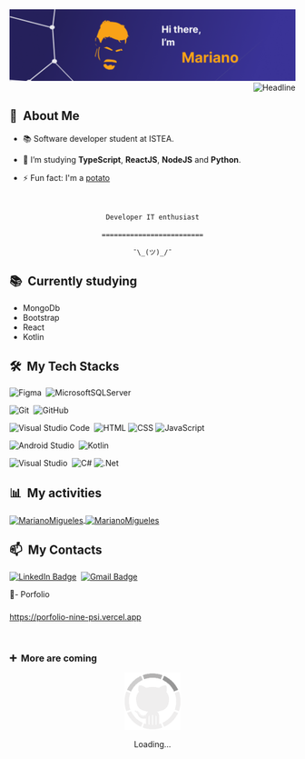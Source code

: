<div>
  <div align=end>
    <img src="https://github.com/MarianoMigueles/GitHubContent/blob/main/MYHEROE.png" alt="GitHub Heroe" widght="100%">
    <img src="https://readme-typing-svg.herokuapp.com?color=FFFFFF&size=32&center=true&vCenter=true&width=600&height=50&lines=Software+Developer+Student;Full-Stack+Developer;Problem+Solver;Freelancer;Open-Source+Enthusiast" alt="Headline" />
  </div>
</div>

<div>

  ## 🧭 &nbsp;About Me

  - 📚 Software developer student at ISTEA.
  <!-- - 🔭 I'm currently working on <a href="#">MyJob</a> -->

  - 🌱  I’m studying **TypeScript**, **ReactJS**, **NodeJS** and **Python**.

  - ⚡ Fun fact: I'm a <a href="https://en.wikipedia.org/wiki/Potato">potato</a>

  <br>
  

</div>


<div align="center">

  `Developer IT enthusiast`
  <br>

  `=========================`
  <br>

  `¯\_(ツ)_/¯`
</div>


<div>

  ## 📚 &nbsp;Currently studying

  - MongoDb
  - Bootstrap
  - React
  - Kotlin

</div>


<div>

  ## 🛠️ &nbsp;My Tech Stacks

  ![Figma](https://img.shields.io/badge/figma-%23F24E1E.svg?style=for-the-badge&logo=figma&logoColor=white)&nbsp;
  ![MicrosoftSQLServer](https://img.shields.io/badge/Microsoft%20SQL%20Server-CC2927?style=for-the-badge&logo=microsoft%20sql%20server&logoColor=white)&nbsp;
  
  ![Git](https://img.shields.io/badge/-Git-0D1117?style=flat&logo=git)&nbsp;
  ![GitHub](https://img.shields.io/badge/-GitHub-0D1117?style=flat&logo=github)&nbsp;

  ![Visual Studio Code](https://img.shields.io/badge/-VS%20Code-0D1117?style=flat&logo=visual-studio-code&logoColor=007ACC)&nbsp;
  ![HTML](https://img.shields.io/badge/-HTML-0D1117?style=flat&logo=HTML5)
  ![CSS](https://img.shields.io/badge/-CSS-0D1117?style=flat&logo=CSS3&logoColor=1572B6)
  ![JavaScript](https://img.shields.io/badge/-JavaScript-0D1117?style=flat&logo=javascript)

  ![Android Studio](https://img.shields.io/badge/android%20studio-346ac1?style=for-the-badge&logo=android%20studio&logoColor=white)&nbsp;
  ![Kotlin](https://img.shields.io/badge/-Kotlin-0D1117?style=flat&logo=kotlin)
  
  ![Visual Studio](https://img.shields.io/badge/Visual%20Studio-5C2D91.svg?style=for-the-badge&logo=visual-studio&logoColor=white)&nbsp;
  ![C#](https://img.shields.io/badge/c%23-%23239120.svg?style=for-the-badge&logo=csharp&logoColor=white)
  ![.Net](https://img.shields.io/badge/.NET-5C2D91?style=for-the-badge&logo=.net&logoColor=white)
  
  
</div>


<div>

  ## 📊 &nbsp;My activities
  <a href="https://github.com/MarianoMigueles">
    <img width=450 height=170 align="center" alt="MarianoMigueles" src="https://github-readme-stats.vercel.app/api?username=MarianoMigueles&theme=midnight-purple&show_icons=true&bg_color=0D1117&hide_border=true&count_private=true" />
  </a>
  <a href="https://github.com/MarianoMigueles">
    <img align="center" alt="MarianoMigueles" src="https://github-readme-stats.vercel.app/api/top-langs/?username=MarianoMigueles&theme=midnight-purple&layout=compact&bg_color=0D1117&hide_border=true&count_private=true" />
  </a>
</div>

<div>

  ## 📫 &nbsp;My Contacts

  <!-- [![Portfolio Badge](https://img.shields.io/badge/-Portifolio-blueviolet?style=flat-square&logo=Portfolio&logoColor=white)](https://pepyn0.github.io/)&nbsp; -->
  [![LinkedIn Badge](https://img.shields.io/badge/-Mariano_Migueles-blue?style=flat-square&logo=Linkedin&logoColor=white&link=https://www.linkedin.com/in/MarianoMigueles/)](https://www.linkedin.com/in/mariano-joel-migueles/)&nbsp;
  [![Gmail Badge](https://img.shields.io/badge/-mariano.joel.migueles@gmail.com-red?style=flat-square&logo=Gmail&logoColor=white)](mailto:mariano.joel.migueles@gmail.com)

 📝- Porfolio
  ###
  https://porfolio-nine-psi.vercel.app
<br>



</br>

### ➕ &nbsp;More are coming

  <div align=center>
      <img src="https://raw.githubusercontent.com/AhmedFathyDev/AhmedFathyDev/main/GitHub.gif" alt="GitHub Octocat Logo" height="100">
        <p>Loading...</p>
  </div>

</div>

